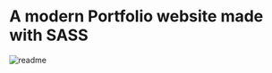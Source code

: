 # A modern Portfolio website made with SASS

![readme](https://user-images.githubusercontent.com/73965619/126320931-7a41b3d9-3ce7-4ad1-ab8d-fa29fef43826.png)
